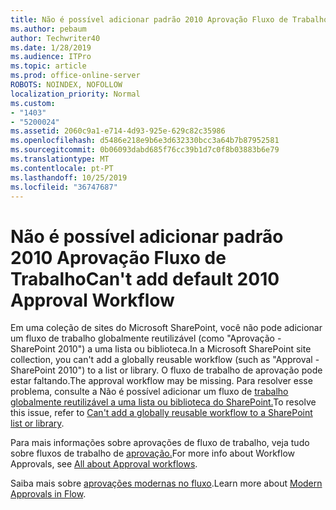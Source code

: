 ```yaml
---
title: Não é possível adicionar padrão 2010 Aprovação Fluxo de Trabalho
ms.author: pebaum
author: Techwriter40
ms.date: 1/28/2019
ms.audience: ITPro
ms.topic: article
ms.prod: office-online-server
ROBOTS: NOINDEX, NOFOLLOW
localization_priority: Normal
ms.custom:
- "1403"
- "5200024"
ms.assetid: 2060c9a1-e714-4d93-925e-629c82c35986
ms.openlocfilehash: d5486e218e9b6e3d632330bcc3a64b7b87952581
ms.sourcegitcommit: 0b06093dabd685f76cc39b1d7c0f8b03883b6e79
ms.translationtype: MT
ms.contentlocale: pt-PT
ms.lasthandoff: 10/25/2019
ms.locfileid: "36747687"
---
```

# <a name="cant-add-default-2010-approval-workflow"></a><span data-ttu-id="79e1b-102">Não é possível adicionar padrão 2010 Aprovação Fluxo de Trabalho</span><span class="sxs-lookup"><span data-stu-id="79e1b-102">Can't add default 2010 Approval Workflow</span></span>

<span data-ttu-id="79e1b-103">Em uma coleção de sites do Microsoft SharePoint, você não pode adicionar um fluxo de trabalho globalmente reutilizável (como "Aprovação - SharePoint 2010") a uma lista ou biblioteca.</span><span class="sxs-lookup"><span data-stu-id="79e1b-103">In a Microsoft SharePoint site collection, you can't add a globally reusable workflow (such as "Approval - SharePoint 2010") to a list or library.</span></span> <span data-ttu-id="79e1b-104">O fluxo de trabalho de aprovação pode estar faltando.</span><span class="sxs-lookup"><span data-stu-id="79e1b-104">The approval workflow may be missing.</span></span> <span data-ttu-id="79e1b-105">Para resolver esse problema, consulte a Não é possível adicionar um fluxo de [trabalho globalmente reutilizável a uma lista ou biblioteca do SharePoint.](https://support.microsoft.com/help/4467263/sharepoint-designer-2013-shows-empty-wfpub-library)</span><span class="sxs-lookup"><span data-stu-id="79e1b-105">To resolve this issue, refer to [Can't add a globally reusable workflow to a SharePoint list or library](https://support.microsoft.com/help/4467263/sharepoint-designer-2013-shows-empty-wfpub-library).</span></span>

<span data-ttu-id="79e1b-106">Para mais informações sobre aprovações de fluxo de trabalho, veja tudo sobre fluxos de trabalho de [aprovação.](https://support.office.com/article/All-about-Approval-workflows-078C5A89-821F-44A9-9530-40BB34F9F742)</span><span class="sxs-lookup"><span data-stu-id="79e1b-106">For more info about Workflow Approvals, see [All about Approval workflows](https://support.office.com/article/All-about-Approval-workflows-078C5A89-821F-44A9-9530-40BB34F9F742).</span></span> 
 
<span data-ttu-id="79e1b-107">Saiba mais sobre [aprovações modernas no fluxo](https://flow.microsoft.com/blog/introducing-modern-approvals).</span><span class="sxs-lookup"><span data-stu-id="79e1b-107">Learn more about [Modern Approvals in Flow](https://flow.microsoft.com/blog/introducing-modern-approvals).</span></span> 
  